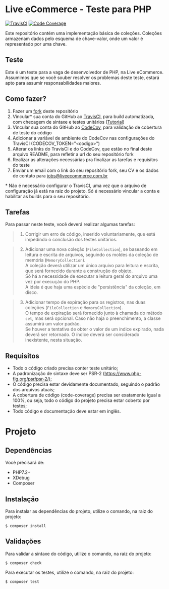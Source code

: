 # Live eCommerce - Teste para PHP

[![TravisCI][icon-travisci]][link-travisci]
[![Code Coverage][icon-codecov]][link-codecov]

Este repositório contém uma implementação básica de coleções. Coleções armazenam dados pelo esquema de chave-valor, onde um valor é representado por uma chave.

## Teste

Este é um teste para a vaga de desenvolvedor de PHP, na Live eCommerce. Assumimos que se você souber resolver os problemas deste teste, estará apto para assumir responsabilidades maiores.

## Como fazer?

1. Fazer um [fork](https://help.github.com/en/articles/fork-a-repo) deste repositório
2. Vincular* sua conta do GitHub ao [TravisCI](https://travis-ci.org/), para build automatizada, com checagem de sintaxe e testes unitários ([Tutorial](https://hackernoon.com/continuous-integration-using-travis-on-github-1f7f2314b6b7))
3. Vincular sua conta do GitHub ao [CodeCov](https://codecov.io/), para validação de cobertura de teste do código
4. Adicionar a variável de ambiente do CodeCov nas configurações do TravisCI (CODECOV_TOKEN="\<codigo\>")
5. Alterar os links do TravisCI e do CodeCov, que estão no final deste arquivo README, para refletir a url do seu repositório fork
6. Realizar as alterações necessárias pra finalizar as tarefas e requisitos do teste
7. Enviar um email com o link do seu repositório fork, seu CV e os dados de contato para jobs@liveecommerce.com.br

\* Não é necessário configurar o TravisCI, uma vez que o arquivo de configuração já está na raiz do projeto. Só é necessário vincular a conta e habilitar as builds para o seu repositório.

## Tarefas

Para passar neste teste, você deverá realizar algumas tarefas:

> 1. Corrigir um erro de código, inserido voluntariamente, que está impedindo o conclusão dos testes unitários.

> 2. Adicionar uma nova coleção (`FileCollection`), se baseando em leitura e escrita de arquivos, seguindo os moldes da coleção de memória (`MemoryCollection`).
> \
> A coleção deverá utilizar um único arquivo para leitura e escrita, que será fornecido durante a construção do objeto.
> \
> Só há a necessidade de executar a leitura geral do arquivo uma vez por execução do PHP.
> \
> A ideia é que haja uma espécie de "persistência" da coleção, em disco.

> 3. Adicionar tempo de expiração para os registros, nas duas coleções (`FileCollection` e `MemoryCollection`).
> \
> O tempo de expiração será fornecido junto à chamada do método `set`, mas será opcional. Caso não haja o preenchimento, a classe assumirá um valor padrão.
> \
> Se houver a tentativa de obter o valor de um índice expirado, nada deverá ser retornado. O índice deverá ser considerado inexistente, nesta situação.

## Requisitos

- Todo o código criado precisa conter teste unitário;
- A padronização de sintaxe deve ser PSR-2 (https://www.php-fig.org/psr/psr-2/);
- O código precisa estar devidamente documentado, seguindo o padrão dos arquivos atuais;
- A cobertura de código (code-coverage) precisa ser exatamente igual a 100%, ou seja, todo o código do projeto precisa estar coberto por testes;
- Todo código e documentação deve estar em inglês.


# Projeto

## Dependências

Você precisará de:
- PHP7.2+
- XDebug
- Composer

## Instalação

Para instalar as dependências do projeto, utilize o comando, na raiz do projeto:
```
$ composer install
```

## Validações

Para validar a sintaxe do código, utilize o comando, na raiz do projeto:
```
$ composer check
```

Para executar os testes, utilize o comando, na raiz do projeto:
```
$ composer test
```

[icon-travisci]: https://img.shields.io/travis/diegosilva19/php-test.svg?style=flat-square
[icon-codecov]: https://img.shields.io/codecov/c/github/diegosilva19/php-test.svg?style=flat-square

[link-travisci]: https://travis-ci.org/diegosilva19/php-test.svg?branch=master
[link-codecov]: https://codecov.io/gh/diegosilva19/php-test